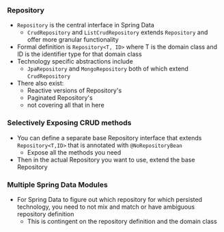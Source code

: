 ### Repository
- `Repository` is the central interface in Spring Data
	- `CrudRepository` and `ListCrudRepository` extends `Repository` and offer more granular functionality
- Formal definition is `Repository<T, ID>` where T is the domain class and ID is the identifier type for that domain class
- Technology specific abstractions include
	- `JpaRepository` and `MongoRepository` both of which extend `CrudRepository`
- There also exist:
	- Reactive versions of Repository's
	- Paginated Repository's
	-  not covering all that in here
### Selectively Exposing CRUD methods
* You can define a separate base Repository interface that extends `Repository<T,ID>` that is annotated with `@NoRepositoryBean`
	* Expose all the methods you need
* Then in the actual Repository you want to use, extend the base Repository
### Multiple Spring Data Modules
- For Spring Data to figure out which repository for which persisted technology, you need to not mix and match or have ambiguous repository definition
	- This is contingent on the repository definition and the domain class